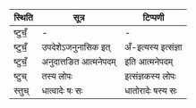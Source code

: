 | स्थिति | सूत्र | टिप्पणी |
| ----- | ------- | ------ |
| ष्टुचँ॒ | - | - |
| ष्टुचँ॒ | उपदेशेऽजनुनासिक इत् | अँ-इत्यस्य इत्संज्ञा |
| ष्टुचँ॒ | अनुदात्तङित आत्मनेपदम् | इति आत्मनेपदम् |
| ष्टुच् | तस्य लोपः | इत्संज्ञकस्य लोपः |
| स्तुच् | धात्वादेः षः सः | धातोरादेः षस्य सः |
